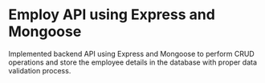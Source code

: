 <h1>Employ API using Express and Mongoose</h1>
<p>Implemented backend API using Express and Mongoose to perform CRUD operations and store the employee details in the database with proper data validation process.</p>
